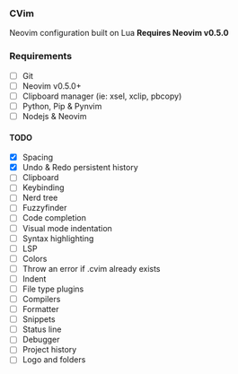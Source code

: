 ### CVim

Neovim configuration built on Lua **Requires Neovim v0.5.0**

### Requirements
- [ ] Git
- [ ] Neovim v0.5.0+
- [ ] Clipboard manager (ie: xsel, xclip, pbcopy)
- [ ] Python, Pip & Pynvim
- [ ] Nodejs & Neovim

#### TODO

- [x] Spacing
- [x] Undo & Redo persistent history
- [ ] Clipboard
- [ ] Keybinding
- [ ] Nerd tree
- [ ] Fuzzyfinder
- [ ] Code completion
- [ ] Visual mode indentation
- [ ] Syntax highlighting
- [ ] LSP
- [ ] Colors
- [ ] Throw an error if .cvim already exists
- [ ] Indent
- [ ] File type plugins
- [ ] Compilers
- [ ] Formatter
- [ ] Snippets
- [ ] Status line
- [ ] Debugger
- [ ] Project history
- [ ] Logo and folders